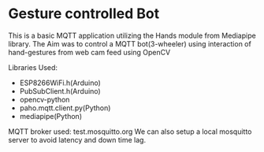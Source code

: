 # Gesture controlled Bot

This is a basic MQTT application utilizing the Hands module from Mediapipe library.
The Aim was to control a MQTT bot(3-wheeler) using interaction of hand-gestures from web cam feed using OpenCV

Libraries Used:
<ul>
  <li>ESP8266WiFi.h(Arduino)</li>
  <li>PubSubClient.h(Arduino)</li>
  <li>opencv-python</li>
  <li>paho.mqtt.client.py(Python)</li>
  <li>mediapipe(Python)</li>
</ul>

MQTT broker used: test.mosquitto.org
We can also setup a local mosquitto server to avoid latency and down time lag.

